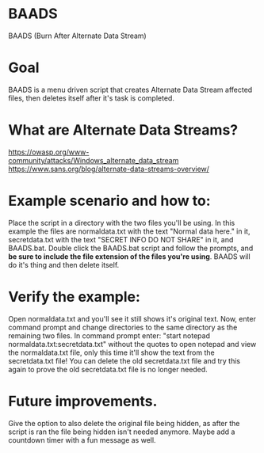 # BAADS
BAADS (Burn After Alternate Data Stream)

# Goal
BAADS is a menu driven script that creates Alternate Data Stream affected files, then deletes itself after it's task is completed.

# What are Alternate Data Streams?
https://owasp.org/www-community/attacks/Windows_alternate_data_stream <br />
https://www.sans.org/blog/alternate-data-streams-overview/

# Example scenario and how to:
Place the script in a directory with the two files you'll be using. In this example the files are normaldata.txt with the text "Normal data here." in it, secretdata.txt with the text "SECRET INFO DO NOT SHARE" in it, and BAADS.bat. Double click the BAADS.bat script and follow the prompts, and **be sure to include the file extension of the files you're using**. BAADS will do it's thing and then delete itself.

# Verify the example:
Open normaldata.txt and you'll see it still shows it's original text. Now, enter command prompt and change directories to the same directory as the remaining two files. In command prompt enter: "start notepad normaldata.txt:secretdata.txt" without the quotes to open notepad and view the normaldata.txt file, only this time it'll show the text from the secretdata.txt file! You can delete the old secretdata.txt file and try this again to prove the old secretdata.txt file is no longer needed.

# Future improvements.
Give the option to also delete the original file being hidden, as after the script is ran the file being hidden isn't needed anymore. Maybe add a countdown timer with a fun message as well.

